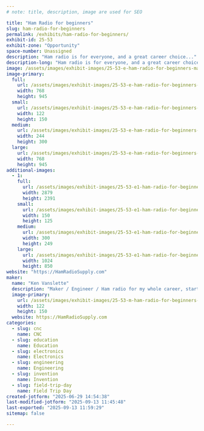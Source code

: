 ```yaml
---
# note: title, description, image are used for SEO

title: "Ham Radio for beginners"
slug: ham-radio-for-beginners
permalink: /exhibits/ham-radio-for-beginners/
exhibit-id: 25-53
exhibit-zone: "Opportunity"
space-number: Unassigned
description: "Ham radio is for everyone, and a great career choice..."
description-long: "Ham radio is for everyone, and a great career choice.  It is a technical hobby and requires an FCC license - on the flip side you will be able to operate on dozens of radio frequency bands and communicate world wide."
image: /assets/images/exhibit-images/25-53-e-ham-radio-for-beginners-makerfaire-w1hv-maker-2024-244x300.jpg
image-primary: 
  full:
    url: /assets/images/exhibit-images/25-53-e-ham-radio-for-beginners-makerfaire-w1hv-maker-2024-full.jpg
    width: 768
    height: 945
  small:
    url: /assets/images/exhibit-images/25-53-e-ham-radio-for-beginners-makerfaire-w1hv-maker-2024-122x150.jpg
    width: 122
    height: 150
  medium:
    url: /assets/images/exhibit-images/25-53-e-ham-radio-for-beginners-makerfaire-w1hv-maker-2024-244x300.jpg
    width: 244
    height: 300
  large:
    url: /assets/images/exhibit-images/25-53-e-ham-radio-for-beginners-makerfaire-w1hv-maker-2024-768x945.jpg
    width: 768
    height: 945
additional-images: 
  - 1:
    full:
      url: /assets/images/exhibit-images/25-53-e1-ham-radio-for-beginners-makerfaire2023-w1hv-5220ad5-full.jpg
      width: 2879
      height: 2391
    small:
      url: /assets/images/exhibit-images/25-53-e1-ham-radio-for-beginners-makerfaire2023-w1hv-5220ad5-150x125.jpg
      width: 150
      height: 125
    medium:
      url: /assets/images/exhibit-images/25-53-e1-ham-radio-for-beginners-makerfaire2023-w1hv-5220ad5-300x249.jpg
      width: 300
      height: 249
    large:
      url: /assets/images/exhibit-images/25-53-e1-ham-radio-for-beginners-makerfaire2023-w1hv-5220ad5-1024x850.jpg
      width: 1024
      height: 850
website: "https://HamRadioSupply.com"
maker: 
  name: "Ken Vanslette"
  description: "Maker / Engineer / Ham radio for my whole career, starting in Grade school and going strong ever since."
  image-primary:
    url: /assets/images/exhibit-images/25-53-m-ham-radio-for-beginners-makerfaire-w1hvcompress-g-122x150.jpg
    width: 122
    height: 150
  website: https://HamRadioSupply.com
categories: 
  - slug: cnc
    name: CNC
  - slug: education
    name: Education
  - slug: electronics
    name: Electronics
  - slug: engineering
    name: Engineering
  - slug: invention
    name: Invention
  - slug: field-trip-day
    name: Field Trip Day
created-jotform: "2025-06-29 14:54:38"
last-modified-jotform: "2025-09-13 11:45:48"
last-exported: "2025-09-13 11:59:29"
sitemap: false

---
```


